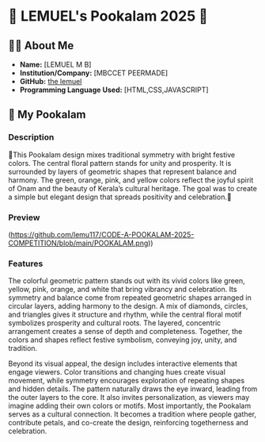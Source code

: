 # 🌸 LEMUEL's Pookalam 2025 🌸

## 👨‍💻 About Me
- **Name:** [LEMUEL M B]
- **Institution/Company:** [MBCCET PEERMADE]
- **GitHub:** [the lemuel](https://github.com/lemu117)
- **Programming Language Used:** [HTML,CSS,JAVASCRIPT]

## 🎨 My Pookalam

### Description
🌸This Pookalam design mixes traditional symmetry with bright festive colors. The central floral pattern stands for unity and prosperity. It is surrounded by layers of geometric shapes that represent balance and harmony. The green, orange, pink, and yellow colors reflect the joyful spirit of Onam and the beauty of Kerala’s cultural heritage. The goal was to create a simple but elegant design that spreads positivity and celebration.🌸

### Preview
(https://github.com/lemu117/CODE-A-POOKALAM-2025-COMPETITION/blob/main/POOKALAM.png))

### Features
The colorful geometric pattern stands out with its vivid colors like green, yellow, pink, orange, and white that bring vibrancy and celebration. Its symmetry and balance come from repeated geometric shapes arranged in circular layers, adding harmony to the design. A mix of diamonds, circles, and triangles gives it structure and rhythm, while the central floral motif symbolizes prosperity and cultural roots. The layered, concentric arrangement creates a sense of depth and completeness. Together, the colors and shapes reflect festive symbolism, conveying joy, unity, and tradition.

Beyond its visual appeal, the design includes interactive elements that engage viewers. Color transitions and changing hues create visual movement, while symmetry encourages exploration of repeating shapes and hidden details. The pattern naturally draws the eye inward, leading from the outer layers to the core. It also invites personalization, as viewers may imagine adding their own colors or motifs. Most importantly, the Pookalam serves as a cultural connection. It becomes a tradition where people gather, contribute petals, and co-create the design, reinforcing togetherness and celebration.

